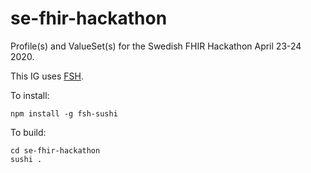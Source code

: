 # se-fhir-hackathon

Profile(s) and ValueSet(s) for the Swedish FHIR Hackathon April 23-24 2020.

This IG uses [FSH](https://build.fhir.org/ig/HL7/fhir-shorthand/).

To install:
```
npm install -g fsh-sushi
```

To build:
```
cd se-fhir-hackathon
sushi .
```

